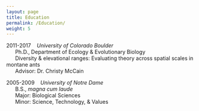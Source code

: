 ```yaml
---
layout: page
title: Education
permalink: /Education/
weight: 5
---
```


2011-2017&nbsp;&nbsp;&nbsp;&nbsp;*University of Colorado Boulder*  
&nbsp;&nbsp;&nbsp;&nbsp;&nbsp;&nbsp;Ph.D., Department of Ecology & Evolutionary Biology  
&nbsp;&nbsp;&nbsp;&nbsp;&nbsp;&nbsp;Diversity & elevational ranges: Evaluating theory across spatial scales in montane ants  
&nbsp;&nbsp;&nbsp;&nbsp;&nbsp;&nbsp;Advisor: Dr. Christy McCain  

2005-2009&nbsp;&nbsp;&nbsp;&nbsp;*University of Notre Dame*  
&nbsp;&nbsp;&nbsp;&nbsp;&nbsp;&nbsp;B.S., *magna cum laude*  
&nbsp;&nbsp;&nbsp;&nbsp;&nbsp;&nbsp;Major: Biological Sciences  
&nbsp;&nbsp;&nbsp;&nbsp;&nbsp;&nbsp;Minor: Science, Technology, & Values  

